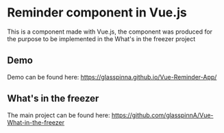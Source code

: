 # Reminder component in Vue.js  
This is a component made with Vue.js, the component was produced for the purpose to be implemented in the What's in the freezer project 

## Demo
Demo can be found here: https://glasspinna.github.io/Vue-Reminder-App/

## What's in the freezer 
The main project can be found here: https://github.com/glasspinnA/Vue-What-in-the-freezer